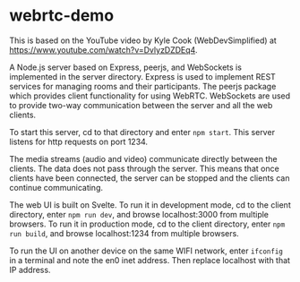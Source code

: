 # webrtc-demo

This is based on the YouTube video by Kyle Cook (WebDevSimplified)
at <https://www.youtube.com/watch?v=DvlyzDZDEq4>.

A Node.js server based on Express, peerjs, and WebSockets
is implemented in the server directory.
Express is used to implement REST services
for managing rooms and their participants.
The peerjs package which provides client functionality for using WebRTC.
WebSockets are used to provide two-way communication
between the server and all the web clients.

To start this server, cd to that directory and enter `npm start`.
This server listens for http requests on port 1234.

The media streams (audio and video) communicate directly between the clients.
The data does not pass through the server.
This means that once clients have been connected,
the server can be stopped and the clients can continue communicating.

The web UI is built on Svelte.
To run it in development mode,
cd to the client directory,
enter `npm run dev`,
and browse localhost:3000 from multiple browsers.
To run it in production mode,
cd to the client directory,
enter `npm run build`,
and browse localhost:1234 from multiple browsers.

To run the UI on another device on the same WIFI network,
enter `ifconfig` in a terminal and note the en0 inet address.
Then replace localhost with that IP address.
